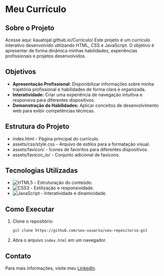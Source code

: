 # Meu Currículo

## Sobre o Projeto

Acesse aqui: kauatojal.github.io/Curriculo/
Este projeto é um currículo interativo desenvolvido utilizando HTML, CSS e JavaScript. O objetivo é apresentar de forma dinâmica minhas habilidades, experiências profissionais e projetos desenvolvidos.

## Objetivos

* **Apresentação Profissional:** Disponibilizar informações sobre minha trajetória profissional e habilidades de forma clara e organizada.
* **Interatividade:** Criar uma experiência de navegação intuitiva e responsiva para diferentes dispositivos.
* **Demonstração de Habilidades:** Aplicar conceitos de desenvolvimento web para exibir competências técnicas.

## Estrutura do Projeto

* index.html - Página principal do currículo.
* assets/css/style.css - Arquivo de estilos para a formatação visual.
* assets/favicon/ - Ícones de favoritos para diferentes dispositivos.
* assets/favicon_io/ - Conjunto adicional de favicons.

## Tecnologias Utilizadas

* ![HTML5](https://img.shields.io/badge/html5-%23E34F26.svg?style=for-the-badge&logo=html5&logoColor=white) - Estruturação do conteúdo.
* ![CSS3](https://img.shields.io/badge/css3-%231572B6.svg?style=for-the-badge&logo=css3&logoColor=white) - Estilização e responsividade.
* ![JavaScript](https://img.shields.io/badge/javascript-%23323330.svg?style=for-the-badge&logo=javascript&logoColor=%23F7DF1E) - Interatividade e dinamicidade.

## Como Executar

1. Clone o repositório:
   ```bash
   git clone https://github.com/seu-usuario/seu-repositorio.git
   ```
2. Abra o arquivo `index.html` em um navegador.

## Contato

Para mais informações, visite meu [LinkedIn](https://www.linkedin.com/in/kauatojal).
